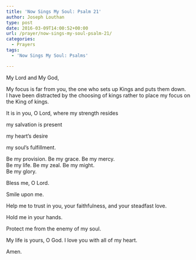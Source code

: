 ```yaml
---
title: 'Now Sings My Soul: Psalm 21'
author: Joseph Louthan
type: post
date: 2016-03-09T14:00:52+00:00
url: /prayer/now-sings-my-soul-psalm-21/
categories:
  - Prayers
tags:
  - 'Now Sings My Soul: Psalms'

---
```

My Lord and My God,

My focus is far from you, the one who sets up Kings and puts them down.  
I have been distracted by the choosing of kings rather to place my focus on the King of kings.  

It is in you, O Lord, where my strength resides
  
my salvation is present
  
my heart&#8217;s desire
  
my soul&#8217;s fulfillment.

Be my provision. Be my grace. Be my mercy.  
Be my life. Be my zeal. Be my might.  
Be my glory.

Bless me, O Lord.

Smile upon me.

Help me to trust in you, your faithfulness, and your steadfast love.

Hold me in your hands.

Protect me from the enemy of my soul.

My life is yours, O God. I love you with all of my heart.

Amen.